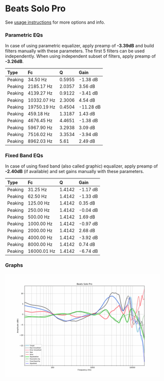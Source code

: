 # Beats Solo Pro
See [usage instructions](https://github.com/jaakkopasanen/AutoEq#usage) for more options and info.

### Parametric EQs
In case of using parametric equalizer, apply preamp of **-3.39dB** and build filters manually
with these parameters. The first 5 filters can be used independently.
When using independent subset of filters, apply preamp of **-3.26dB**.

| Type    | Fc          |      Q | Gain      |
|:--------|:------------|:-------|:----------|
| Peaking | 34.50 Hz    | 0.5955 | -1.38 dB  |
| Peaking | 2185.17 Hz  | 2.0357 | 3.56 dB   |
| Peaking | 4139.27 Hz  | 0.9122 | -3.41 dB  |
| Peaking | 10332.07 Hz | 2.3006 | 4.54 dB   |
| Peaking | 19750.19 Hz | 0.4504 | -11.28 dB |
| Peaking | 459.18 Hz   | 1.3187 | 1.43 dB   |
| Peaking | 4676.45 Hz  | 4.4651 | -1.38 dB  |
| Peaking | 5967.90 Hz  | 3.2938 | 3.09 dB   |
| Peaking | 7516.02 Hz  | 3.3534 | -3.94 dB  |
| Peaking | 8962.03 Hz  | 5.61   | 2.49 dB   |

### Fixed Band EQs
In case of using fixed band (also called graphic) equalizer, apply preamp of **-2.40dB**
(if available) and set gains manually with these parameters.

| Type    | Fc          |      Q | Gain     |
|:--------|:------------|:-------|:---------|
| Peaking | 31.25 Hz    | 1.4142 | -1.17 dB |
| Peaking | 62.50 Hz    | 1.4142 | -1.33 dB |
| Peaking | 125.00 Hz   | 1.4142 | 0.35 dB  |
| Peaking | 250.00 Hz   | 1.4142 | -0.04 dB |
| Peaking | 500.00 Hz   | 1.4142 | 1.69 dB  |
| Peaking | 1000.00 Hz  | 1.4142 | -0.97 dB |
| Peaking | 2000.00 Hz  | 1.4142 | 2.68 dB  |
| Peaking | 4000.00 Hz  | 1.4142 | -3.92 dB |
| Peaking | 8000.00 Hz  | 1.4142 | 0.74 dB  |
| Peaking | 16000.01 Hz | 1.4142 | -6.74 dB |

### Graphs
![](./Beats%20Solo%20Pro.png)